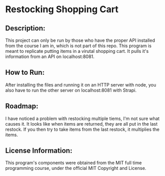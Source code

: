 # Restocking Shopping Cart

<h2>Description:</h2>
<p>This project can only be run by those who have the proper API installed from the course I am in, which is not part of this repo.  This program is meant to replicate putting items in a virutal shopping cart.  It pulls it's information from an API on localhost:8081.  </p>

<h2>How to Run:</h2>
<p>After installing the files and running it on an HTTP server with node, you also have to run the other server on localhost:8081 with Strapi.</p>

<h2>Roadmap:</h2>
<p>I have noticed a problem with restocking multiple tiems, I'm not sure what causes it.  It looks like when items are returned, they are all put in the last restock.  If you then try to take items from the last restock, it multiplies the items.</p>

<h2>License Information:</h2>
<p>This program's components were obtained from the MIT full time programming course, under the official MIT Copyright and License.</p>
